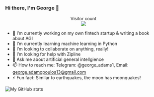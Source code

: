 ### Hi there, I'm George 👋

<p align="center"> 
  Visitor count<br>
  <img src="https://profile-counter.glitch.me/george-adams1/count.svg" />
</p>

- 🔭 I’m currently working on my own fintech startup & writing a book about AGI
- 🌱 I’m currently learning machine learning in Python
- 👯 I’m looking to collaborate on anything, really!
- 🤔 I’m looking for help with Zipline
- 💬 Ask me about artificial general intellgience
- 📫 How to reach me: Telegram: @george_adams1, Email: george.adamopoulos13@gmail.com
- ⚡ Fun fact: Similar to earthquakes, the moon has moonquakes!

![My GitHub stats](https://github-readme-stats.vercel.app/api?username=george-adams1&count_private=true)&emsp;&emsp;&emsp;
